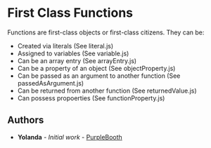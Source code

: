 # First Class Functions

Functions are first-class objects or first-class citizens.  They can be:

- Created via literals (See literal.js)
- Assigned to variables (See variable.js)
- Can be an array entry (See arrayEntry.js)
- Can be a property of an object (See objectProperty.js)
- Can be passed as an argument to another function (See passedAsArgument.js)
- Can be returned from another function (See returnedValue.js)
- Can possess propoerties (See functionProperty.js)


## Authors

* **Yolanda** - *Initial work* - [PurpleBooth](https://github.com/PurpleBooth)





